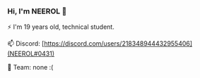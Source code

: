### Hi, I'm NEEROL 👋
⚡ I'm 19 years old, technical student.

📫 Discord: [https://discord.com/users/218348944432955406](NEEROL#0431)

💼 Team: none :(
